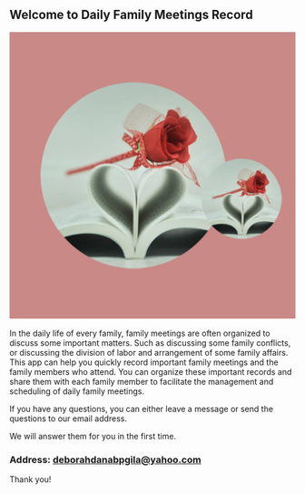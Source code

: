 ## Welcome to Daily Family Meetings Record

![Image](icon-1024.png)

In the daily life of every family, family meetings are often organized to discuss some important matters. Such as discussing some family conflicts, or discussing the division of labor and arrangement of some family affairs. This app can help you quickly record important family meetings and the family members who attend. You can organize these important records and share them with each family member to facilitate the management and scheduling of daily family meetings.

If you have any questions, you can either leave a message or send the questions to our email address.

We will answer them for you in the first time.

### Address: deborahdanabpgila@yahoo.com

Thank you!
